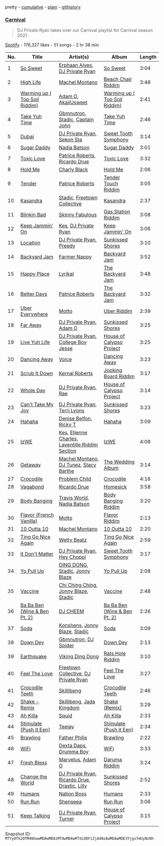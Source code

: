 pretty - [cumulative](/playlists/cumulative/37i9dQZF1DX0rM1NjYKMJa.md) - [plain](/playlists/plain/37i9dQZF1DX0rM1NjYKMJa) - [githistory](https://github.githistory.xyz/mackorone/spotify-playlist-archive/blob/main/playlists/plain/37i9dQZF1DX0rM1NjYKMJa)

### [Carnival](https://open.spotify.com/playlist/37i9dQZF1DX0rM1NjYKMJa)

> DJ Private Ryan takes over our Carnival playlist for Carnival season 2021

[Spotify](https://open.spotify.com/user/spotify) - 176,327 likes - 51 songs - 2 hr 38 min

| No. | Title | Artist(s) | Album | Length |
|---|---|---|---|---|
| 1 | [So Sweet](https://open.spotify.com/track/02w48ldiaiEY1Sc2Mga6Yt) | [Erphaan Alves](https://open.spotify.com/artist/7JCisiTi3MGNkDHIXuEf0w), [DJ Private Ryan](https://open.spotify.com/artist/1ODw2LIpFN4MPGnah95PBp) | [So Sweet](https://open.spotify.com/album/7C3lQxKzE5bnOjb2A6Xrxj) | 3:04 |
| 2 | [High Life](https://open.spotify.com/track/5oAO1g91sRZYsd2waN1u0V) | [Machel Montano](https://open.spotify.com/artist/6wxP7SSzfvi21Cnl8JicdQ) | [Beach Chair Riddim](https://open.spotify.com/album/4SiffFquLkxNjHUTz4GnkB) | 3:48 |
| 3 | [Warming up \( Top Soil Riddim\)](https://open.spotify.com/track/5yGvLAXhtKq4fruVpwkumv) | [Adam O](https://open.spotify.com/artist/38ukb6qHfxV6H2SUerkx9M), [AkaiiUsweet](https://open.spotify.com/artist/1jMUtFpjX61sjfVXlSM81W) | [Warming up \( Top Soil Riddim\)](https://open.spotify.com/album/4b2iRZmikTGAD9l9YgoFKu) | 2:41 |
| 4 | [Take Yuh Time](https://open.spotify.com/track/6UUM3D6vYXgsgMWWbiJOu0) | [Gbmnutron](https://open.spotify.com/artist/4EfvuRX05W5WiDkij0nTbq), [Stadic](https://open.spotify.com/artist/4mk1ScvOUkuQzzCZpT6bc0), [Captain John](https://open.spotify.com/artist/5pHDktK1xGoUc1P48N8JWv) | [Take Yuh Time](https://open.spotify.com/album/33CiiAjJDNikEUsiSVSbVM) | 2:46 |
| 5 | [Dubai](https://open.spotify.com/track/78c4QeY29z947xqT4Gvnyg) | [DJ Private Ryan](https://open.spotify.com/artist/1ODw2LIpFN4MPGnah95PBp), [Sekon Sta](https://open.spotify.com/artist/6Jkbr7HmDNtlnBjWL3BdNk) | [Sweet Tooth Symphony](https://open.spotify.com/album/2SBW3eXaWG6hWlvtjRgKra) | 3:14 |
| 6 | [Sugar Daddy](https://open.spotify.com/track/10MtiXMthr7GxRTU95q6pR) | [Nadia Batson](https://open.spotify.com/artist/1m1PGW9tdZRXYn85Bh3w9t) | [Sugar Daddy](https://open.spotify.com/album/5FDNeTkYaUhcYqlzQ43j8G) | 3:01 |
| 7 | [Toxic Love](https://open.spotify.com/track/6FdiXkhry8vFGEBiOTc9nW) | [Patrice Roberts](https://open.spotify.com/artist/0crMctn4iXaE3XCHpeBkOt), [Ricardo Drue](https://open.spotify.com/artist/1YxLPEyDduTjPEBWKA2BmF) | [Toxic Love](https://open.spotify.com/album/11UfrXlUFcK3pjfQOjzdMr) | 3:32 |
| 8 | [Hold Me](https://open.spotify.com/track/1oAwQHui5BCG5sT0jZ5QQj) | [Charly Black](https://open.spotify.com/artist/5sK8BsvyDl4TFA6KaBf8or) | [Hold Me](https://open.spotify.com/album/0A6dp8OFq0aR5r3GnZz1v1) | 2:06 |
| 9 | [Tender](https://open.spotify.com/track/15ZCVWArG1AjHG51AfjeHU) | [Patrice Roberts](https://open.spotify.com/artist/0crMctn4iXaE3XCHpeBkOt) | [Tender Touch Riddim](https://open.spotify.com/album/1FbJ7I3RlQUMiZ91Vq16G0) | 3:05 |
| 10 | [Kasandra](https://open.spotify.com/track/465uwaHwIbasa0Q4EcK3YM) | [Stadic](https://open.spotify.com/artist/4mk1ScvOUkuQzzCZpT6bc0), [Freetown Collective](https://open.spotify.com/artist/4OD7vSNDpVB2VxTbifT8fG) | [Kasandra](https://open.spotify.com/album/2qxti8VFUyX4aQXIKohedA) | 2:37 |
| 11 | [Blinkin Bad](https://open.spotify.com/track/5os0fpMF0zgXbwKG8HYPew) | [Skinny Fabulous](https://open.spotify.com/artist/56BHYURgbka2nQbBy8XZ3x) | [Gas Station Riddim](https://open.spotify.com/album/4hBtvACfUm2HTY9SkLGTBY) | 3:08 |
| 12 | [Keep Jammin' On](https://open.spotify.com/track/2FEwykAY6iqJJ9euvuWeiu) | [Kes](https://open.spotify.com/artist/7E6r9S8qCRfZVCjF1A8do6), [DJ Private Ryan](https://open.spotify.com/artist/1ODw2LIpFN4MPGnah95PBp) | [Keep Jammin' On](https://open.spotify.com/album/6xkn0WgORivZEQK62TYYLG) | 3:06 |
| 13 | [Location](https://open.spotify.com/track/6VwBBSEEp2vWX1f2STlcKU) | [DJ Private Ryan](https://open.spotify.com/artist/1ODw2LIpFN4MPGnah95PBp), [Preedy](https://open.spotify.com/artist/5WYAHpwcYoSdCz5nXebrKn) | [Sunkissed Shores](https://open.spotify.com/album/1Qh6lvD6dPqqLhViFvwYrg) | 3:10 |
| 14 | [Backyard Jam](https://open.spotify.com/track/4xuhqWMdrPHJdwgtWD6RhQ) | [Farmer Nappy](https://open.spotify.com/artist/0zSbNvakUiCGzlvMl7ncaN) | [Backyard Jam](https://open.spotify.com/album/07jPejwNAXOKmEVGxj2yGb) | 3:52 |
| 15 | [Happy Place](https://open.spotify.com/track/1BSJqgJMLhrp08utzoJDf7) | [Lyrikal](https://open.spotify.com/artist/35KCSzO0sDCLggvo39D9ng) | [The Backyard Jam](https://open.spotify.com/album/5rJPzIYo2g2HOdwbDEnQYe) | 3:48 |
| 16 | [Better Days](https://open.spotify.com/track/1kuJ9lvcK4I6JPdLtiNhBL) | [Patrice Roberts](https://open.spotify.com/artist/0crMctn4iXaE3XCHpeBkOt) | [The Backyard Jam](https://open.spotify.com/album/5rJPzIYo2g2HOdwbDEnQYe) | 3:32 |
| 17 | [Uber Everywhere](https://open.spotify.com/track/72NRyG85oVMS4tFKe7HjAh) | [Motto](https://open.spotify.com/artist/2yK06HIkW6eitM49lypo0O) | [Uber Riddim](https://open.spotify.com/album/5dVYSr4MtJmIuHxPMpXvVl) | 2:39 |
| 18 | [Far Away](https://open.spotify.com/track/7lfRes9dTHe5bJ3X8tEhLu) | [DJ Private Ryan](https://open.spotify.com/artist/1ODw2LIpFN4MPGnah95PBp), [Adam O](https://open.spotify.com/artist/38ukb6qHfxV6H2SUerkx9M) | [Sunkissed Shores](https://open.spotify.com/album/1Qh6lvD6dPqqLhViFvwYrg) | 3:25 |
| 19 | [Live Yuh Life](https://open.spotify.com/track/2HISSlxTzTpGWWv8KWECMG) | [DJ Private Ryan](https://open.spotify.com/artist/1ODw2LIpFN4MPGnah95PBp), [College Boy Jesse](https://open.spotify.com/artist/3ufDB32Ui0RCIIBgpLhYIO) | [House of Calypso Project](https://open.spotify.com/album/3pgUxCYqfMlRuxwVx9QBJw) | 3:25 |
| 20 | [Dancing Away](https://open.spotify.com/track/1HEnnI5flnRWEYzXcaFGwB) | [Voice](https://open.spotify.com/artist/61buXyJGplh38VDpEaB2ds) | [Dancing Away](https://open.spotify.com/album/6M6dvqYveF3fO2KGGmnQQR) | 3:23 |
| 21 | [Scrub It Down](https://open.spotify.com/track/67dyt0UQvbHduHRVXddvt7) | [Kernal Roberts](https://open.spotify.com/artist/7HKpbIsFQsZquxRSSoZiyB) | [Jooking Board Riddim](https://open.spotify.com/album/6194w5QugrwiXzn4OOqJAE) | 3:17 |
| 22 | [Whole Day](https://open.spotify.com/track/74J1milTS96T0UIVJVZtec) | [DJ Private Ryan](https://open.spotify.com/artist/1ODw2LIpFN4MPGnah95PBp), [Rae](https://open.spotify.com/artist/14Z9Si0jYlpW80EyyjU0w6) | [House of Calypso Project](https://open.spotify.com/album/3pgUxCYqfMlRuxwVx9QBJw) | 3:14 |
| 23 | [Can't Take My Joy](https://open.spotify.com/track/2F4Ojd5cJ4JIEqs4GZEWPr) | [DJ Private Ryan](https://open.spotify.com/artist/1ODw2LIpFN4MPGnah95PBp), [Terri Lyons](https://open.spotify.com/artist/54Pc87vBkLMKbQfrd7ZWxF) | [Sunkissed Shores](https://open.spotify.com/album/1Qh6lvD6dPqqLhViFvwYrg) | 3:23 |
| 24 | [Hahaha](https://open.spotify.com/track/2YeIEQKCTTxhLTIoMZj9iU) | [Denise Belfon](https://open.spotify.com/artist/20rSjugHQ6CwKR44JnteQf), [Ricky T](https://open.spotify.com/artist/3HHHYK2eIjmJgA0zIklzzU) | [Hahaha](https://open.spotify.com/album/5sH9ViOkjSlXjLoY8wsYtz) | 3:09 |
| 25 | [IzWE](https://open.spotify.com/track/4LEMcQoso6qr8Gi1hz3bdp) | [Kes](https://open.spotify.com/artist/7E6r9S8qCRfZVCjF1A8do6), [Etienne Charles](https://open.spotify.com/artist/4JykHd21q5YnsKDekqnqD3), [Laventille Riddim Section](https://open.spotify.com/artist/3KEToqcuTsWYMB93XZHR20) | [IzWE](https://open.spotify.com/album/5GEc3z0zW4J4CrmjVcVqXz) | 4:08 |
| 26 | [Getaway](https://open.spotify.com/track/6sjNpmOv04pHWsg1bS1gsv) | [Machel Montano](https://open.spotify.com/artist/6wxP7SSzfvi21Cnl8JicdQ), [DJ Tunez](https://open.spotify.com/artist/64oW4P0vsDhlorOxZKQi6a), [Stacy Barthe](https://open.spotify.com/artist/0yq6uHIfFks9yOURUuCITV) | [The Wedding Album](https://open.spotify.com/album/1yt5cxkSS043TURuvnA9mZ) | 3:14 |
| 27 | [Crocodile](https://open.spotify.com/track/5mLuvQ7HZqBxe6R2SU5GKn) | [Problem Child](https://open.spotify.com/artist/1lE1SGLNabSpBbJB9A9qtU) | [Crocodile](https://open.spotify.com/album/58dFumYH9rF8pfqGb3sqa5) | 4:16 |
| 28 | [Vagabond](https://open.spotify.com/track/7db0CuuDCvgmu8hROocLAk) | [Ricardo Drue](https://open.spotify.com/artist/1YxLPEyDduTjPEBWKA2BmF) | [Homesick](https://open.spotify.com/album/0BpmLQRZ6tZJuP5oPi5Koc) | 3:58 |
| 29 | [Body Banging](https://open.spotify.com/track/2bCklChXK0IVcY9EhUo06g) | [Travis World](https://open.spotify.com/artist/5AVAzwpIu9f3H1oegupPCd), [Nadia Batson](https://open.spotify.com/artist/1m1PGW9tdZRXYn85Bh3w9t) | [Body Banging Riddim](https://open.spotify.com/album/3VnX4G8I4yOogiLbTL9iXP) | 3:20 |
| 30 | [Flavor \(French Vanilla\)](https://open.spotify.com/track/3fM1sJwWxo27KXG8D16511) | [Motto](https://open.spotify.com/artist/2yK06HIkW6eitM49lypo0O) | [Flavor Riddim](https://open.spotify.com/album/2ugWap1isCZW7K3V6raDh2) | 2:13 |
| 31 | [10 Outta 10](https://open.spotify.com/track/7pLekRLFessQEXoPhw5jB3) | [Machel Montano](https://open.spotify.com/artist/6wxP7SSzfvi21Cnl8JicdQ) | [10 Outta 10](https://open.spotify.com/album/1Ekae0nx8S2LySjBnMb1hq) | 2:20 |
| 32 | [Ting Go Nice Again](https://open.spotify.com/track/3kAGfsY1IsWM7FZZbPz1NN) | [Wetty Beatz](https://open.spotify.com/artist/3cb9sULs9n1DMoBDQ7YaEC) | [Ting Go Nice Again](https://open.spotify.com/album/4lRghnOCeOBFQyfuOkANAi) | 2:59 |
| 33 | [It Don't Matter](https://open.spotify.com/track/0khlFaEfD0jXgnDw6zqqo0) | [DJ Private Ryan](https://open.spotify.com/artist/1ODw2LIpFN4MPGnah95PBp), [Hey Choppi](https://open.spotify.com/artist/27GA6NMM69byd5ankSWsXw) | [Sweet Tooth Symphony](https://open.spotify.com/album/2SBW3eXaWG6hWlvtjRgKra) | 3:17 |
| 34 | [Yo Pull Up](https://open.spotify.com/track/0HbIKQpa9w4zvTqLJV1trP) | [DING DONG](https://open.spotify.com/artist/351x2S7CduShTNvtzgkMl7), [Stadic](https://open.spotify.com/artist/4mk1ScvOUkuQzzCZpT6bc0), [Jonny Blaze](https://open.spotify.com/artist/0sjn33zPThDMZvhx0dBJSH) | [Yo Pull Up](https://open.spotify.com/album/2uC1wLXE9OFHkH5MDv7Bj5) | 2:08 |
| 35 | [Vaccine](https://open.spotify.com/track/4Kp07YpnI59rSmNsEiCbf7) | [Chi Ching Ching](https://open.spotify.com/artist/1a3wNO8RPhwmEBZqm68aqU), [Jonny Blaze](https://open.spotify.com/artist/0sjn33zPThDMZvhx0dBJSH), [Stadic](https://open.spotify.com/artist/4mk1ScvOUkuQzzCZpT6bc0) | [Vaccine](https://open.spotify.com/album/6JcXEstpbw90IyjJURvgfj) | 2:48 |
| 36 | [Ba Ba Ben \(Wine & Ben Pt\. 2\)](https://open.spotify.com/track/1QNYJ6R4zW90nEyjvWnTjt) | [DJ CHEEM](https://open.spotify.com/artist/73srMZV12x8XvV4r8VekHZ) | [Ba Ba Ben \(Wine & Ben Pt\. 2\)](https://open.spotify.com/album/4PHvt5nQcyhapIxtD9rcT7) | 2:26 |
| 37 | [Soda](https://open.spotify.com/track/6sw26toCIR84HijJWvddTw) | [Konshens](https://open.spotify.com/artist/3nwYsifpwrKmCIpw4i0HDW), [Jonny Blaze](https://open.spotify.com/artist/0sjn33zPThDMZvhx0dBJSH), [Stadic](https://open.spotify.com/artist/4mk1ScvOUkuQzzCZpT6bc0) | [Soda](https://open.spotify.com/album/6zSSnGmFiPq9syy0Cnslk0) | 3:09 |
| 38 | [Down Dey](https://open.spotify.com/track/7AGm3aWTaC7LRni0xcrhMw) | [Gbmnutron](https://open.spotify.com/artist/4EfvuRX05W5WiDkij0nTbq), [DJ Spider](https://open.spotify.com/artist/4IIKLm6H0rXxvn6DWNhWcq) | [Down Dey](https://open.spotify.com/album/246WFT6xDiyEoqaAy7YH8F) | 2:13 |
| 39 | [Earthquake](https://open.spotify.com/track/6ZcjqhiK2heWFJUb3BmO9x) | [Viking Ding Dong](https://open.spotify.com/artist/2vQWBz2IFxhcvg06vd9spK) | [Rats Hole Riddim](https://open.spotify.com/album/2bxqMNQQaU2dhZC2aMqx5X) | 3:10 |
| 40 | [Feel The Love](https://open.spotify.com/track/2XYPHD71AlPDFekVePLSC7) | [Freetown Collective](https://open.spotify.com/artist/4OD7vSNDpVB2VxTbifT8fG), [DJ Private Ryan](https://open.spotify.com/artist/1ODw2LIpFN4MPGnah95PBp) | [Feel The Love](https://open.spotify.com/album/43pDCKtWtKOUDYxUZkwPCP) | 3:27 |
| 41 | [Crocodile Teeth](https://open.spotify.com/track/3qi98GCs3sbvbAJugWmdQY) | [Skillibeng](https://open.spotify.com/artist/5FkUhnHQ0KC63549LHHtst) | [Crocodile Teeth](https://open.spotify.com/album/4UG4l6GtGle8m7zbwinjBH) | 2:46 |
| 42 | [Shake \- Remix](https://open.spotify.com/track/6UDBfvDRFXlBuyt0yWGTYz) | [Skillibeng](https://open.spotify.com/artist/5FkUhnHQ0KC63549LHHtst), [Jada Kingdom](https://open.spotify.com/artist/2FgooFaZzZy6PUyJImk0kG) | [Shake \(Remix\)](https://open.spotify.com/album/6ypilXU7oBjXRihF4tzE09) | 3:29 |
| 43 | [Ah Killa](https://open.spotify.com/track/3xL88pN16m86TXUajcQbYR) | [Squid](https://open.spotify.com/artist/3CbN4C8eQRnXzU2CfA5mPJ) | [Ah Killa](https://open.spotify.com/album/2oWOxFBIhcEIvphIkrQ4N4) | 2:33 |
| 44 | [Stimulate \(Push It Een\)](https://open.spotify.com/track/14gZ4EFSuWGfDrrSg6dnU5) | [Teejay](https://open.spotify.com/artist/30hElzuHCZ1qzCl364SHma) | [Stimulate \(Push it Een\)](https://open.spotify.com/album/2PHXqsEHoIa2mfgHdVwNY3) | 2:34 |
| 45 | [Brawling](https://open.spotify.com/track/7eShbgIo5bNdQEiJqLqSL0) | [Father Philis](https://open.spotify.com/artist/4VF0sdPSFLYdVWF6FRK6OK) | [Brawling](https://open.spotify.com/album/27rxALdXIGntWuHTG7bkMz) | 2:22 |
| 46 | [WiFi](https://open.spotify.com/track/6ocqnSUAMMskrP3yDQdGxZ) | [Dexta Daps](https://open.spotify.com/artist/28UDeKu2FPrU0T7dpUiSGY), [Drumma Boy](https://open.spotify.com/artist/1WypSuVRK0PMIKXvoDLvxh) | [WiFi](https://open.spotify.com/album/0cu7nhBxjz3zkWVeevp1i8) | 3:33 |
| 47 | [Fresh Bless](https://open.spotify.com/track/1XY7I8jq0exaiaBxYceWlB) | [Marvelus](https://open.spotify.com/artist/5p6jMuErecfkJtueqF72zo), [Adam O](https://open.spotify.com/artist/38ukb6qHfxV6H2SUerkx9M) | [Daruma Riddim](https://open.spotify.com/album/5Nats3Xv3emqbAvaXsBd7K) | 3:24 |
| 48 | [Change the World](https://open.spotify.com/track/1jp1DpiVOoLRrs2iQSUeWA) | [DJ Private Ryan](https://open.spotify.com/artist/1ODw2LIpFN4MPGnah95PBp), [Ricardo Drue](https://open.spotify.com/artist/1YxLPEyDduTjPEBWKA2BmF), [Drastic](https://open.spotify.com/artist/1Zmn7I3TJdQphZ2ivwM1dM), [Lilly](https://open.spotify.com/artist/1Y75x9XVEgvC9VTHzQ0pOc) | [Sunkissed Shores](https://open.spotify.com/album/1Qh6lvD6dPqqLhViFvwYrg) | 2:52 |
| 49 | [Humans](https://open.spotify.com/track/3p49RQe2zEzDecznhuznrD) | [Nation Boss](https://open.spotify.com/artist/7I6r8LoL1vyeiUOAudYu4P) | [Humans](https://open.spotify.com/album/4uiRC6KTJy9SQU1Chfr8LE) | 2:33 |
| 50 | [Run Run](https://open.spotify.com/track/2SJm5XYmsKvzPaHI3mW1GB) | [Shenseea](https://open.spotify.com/artist/1OFOShsIbhy1l5x73yuVyB) | [Run Run](https://open.spotify.com/album/1H6H54RJH3fGexhTOyzIBr) | 3:06 |
| 51 | [Keep Talking](https://open.spotify.com/track/6mwwsvHtE7yPAEAYAIAqmB) | [DJ Private Ryan](https://open.spotify.com/artist/1ODw2LIpFN4MPGnah95PBp), [Turner](https://open.spotify.com/artist/6GOXDmGRGlW4EBQLIZbY0E) | [House of Calypso Project](https://open.spotify.com/album/3pgUxCYqfMlRuxwVx9QBJw) | 3:15 |

Snapshot ID: `MTYyOTk2OTM4NSwwMDAwMDAzMTAwMDAwMTdiODFiZjA4NzAwMDAwMDE3YjgxYmUyNzNh`